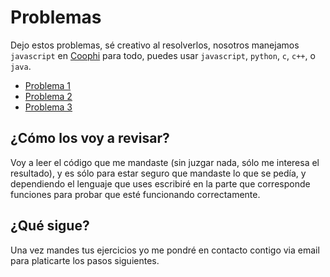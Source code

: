 # Problemas

Dejo estos problemas, sé creativo al resolverlos, nosotros manejamos `javascript` en [Coophi](https://coophi.com) para todo, puedes usar `javascript`, `python`, `c`, `c++`, o `java`.

- [Problema 1](https://github.com/coophi/Problemas/blob/master/1.md)
- [Problema 2](https://github.com/coophi/Problemas/blob/master/2.md)
- [Problema 3](https://github.com/coophi/Problemas/blob/master/3.md)

## ¿Cómo los voy a revisar?
Voy a leer el código que me mandaste (sin juzgar nada, sólo me interesa el resultado), y es sólo para estar seguro que mandaste lo que se pedía, y dependiendo el lenguaje que uses escribiré en la parte que corresponde funciones para probar que esté funcionando correctamente.

## ¿Qué sigue?
Una vez mandes tus ejercicios yo me pondré en contacto contigo via email para platicarte los pasos siguientes.
